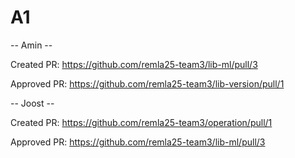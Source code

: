 # A1

-- Amin --

Created PR: https://github.com/remla25-team3/lib-ml/pull/3

Approved PR: https://github.com/remla25-team3/lib-version/pull/1

-- Joost --

Created PR: https://github.com/remla25-team3/operation/pull/1

Approved PR: https://github.com/remla25-team3/lib-ml/pull/3
